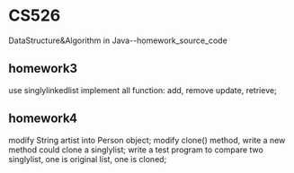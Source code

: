 # CS526
DataStructure&amp;Algorithm in Java--homework_source_code
## homework3
use singlylinkedlist implement all function: add, remove update, retrieve;
## homework4
modify String artist into Person object;
modify clone() method, write a new method could clone a singlylist;
write a test program to compare two singlylist, one is original list, one is cloned;
